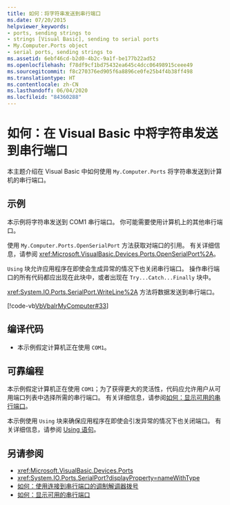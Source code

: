 ```yaml
---
title: 如何：将字符串发送到串行端口
ms.date: 07/20/2015
helpviewer_keywords:
- ports, sending strings to
- strings [Visual Basic], sending to serial ports
- My.Computer.Ports object
- serial ports, sending strings to
ms.assetid: 6ebf46cd-b2d0-4b2c-9a1f-be177b22ad52
ms.openlocfilehash: f78df9cf1bd75432ea645c4dcc06498915ceee49
ms.sourcegitcommit: f8c270376ed905f6a8896ce0fe25b4f4b38ff498
ms.translationtype: HT
ms.contentlocale: zh-CN
ms.lasthandoff: 06/04/2020
ms.locfileid: "84360288"
---
```

# <a name="how-to-send-strings-to-serial-ports-in-visual-basic"></a>如何：在 Visual Basic 中将字符串发送到串行端口

本主题介绍在 Visual Basic 中如何使用 `My.Computer.Ports` 将字符串发送到计算机的串行端口。  
  
## <a name="example"></a>示例  

 本示例将字符串发送到 COM1 串行端口。 你可能需要使用计算机上的其他串行端口。  
  
 使用 `My.Computer.Ports.OpenSerialPort` 方法获取对端口的引用。 有关详细信息，请参阅 <xref:Microsoft.VisualBasic.Devices.Ports.OpenSerialPort%2A>。  
  
 `Using` 块允许应用程序在即使会生成异常的情况下也关闭串行端口。 操作串行端口的所有代码都应出现在此块中，或者出现在 `Try...Catch...Finally` 块中。  
  
 <xref:System.IO.Ports.SerialPort.WriteLine%2A> 方法将数据发送到串行端口。  
  
 [!code-vb[VbVbalrMyComputer#33](~/samples/snippets/visualbasic/VS_Snippets_VBCSharp/VbVbalrMyComputer/VB/Class2.vb#33)]  
  
## <a name="compiling-the-code"></a>编译代码  
  
- 本示例假定计算机正在使用 `COM1`。  
  
## <a name="robust-programming"></a>可靠编程  

 本示例假定计算机正在使用 `COM1`；为了获得更大的灵活性，代码应允许用户从可用端口列表中选择所需的串行端口。 有关详细信息，请参阅[如何：显示可用的串行端口](how-to-show-available-serial-ports.md)。  
  
 本示例使用 `Using` 块来确保应用程序在即使会引发异常的情况下也关闭端口。 有关详细信息，请参阅 [Using 语句](../../../language-reference/statements/using-statement.md)。  
  
## <a name="see-also"></a>另请参阅

- <xref:Microsoft.VisualBasic.Devices.Ports>
- <xref:System.IO.Ports.SerialPort?displayProperty=nameWithType>
- [如何：使用连接到串行端口的调制解调器拨号](how-to-dial-modems-attached-to-serial-ports.md)
- [如何：显示可用的串行端口](how-to-show-available-serial-ports.md)
